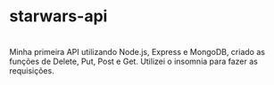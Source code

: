# starwars-api

#

Minha primeira API utilizando Node.js, Express e MongoDB, criado as funções de Delete, Put, Post e Get. Utilizei o insomnia para fazer as requisições.
